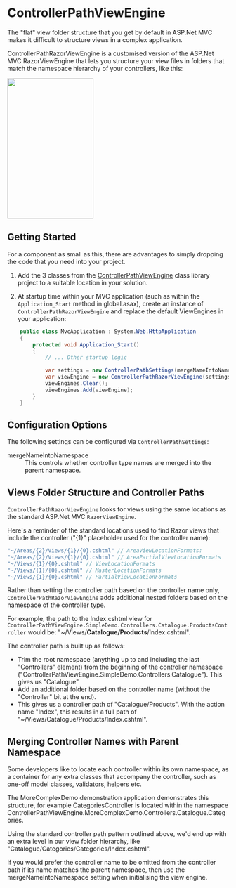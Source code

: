 # ControllerPathViewEngine

The "flat" view folder structure that you get by default in ASP.Net MVC makes it difficult to structure views in a complex application.

ControllerPathRazorViewEngine is a customised version of the ASP.Net MVC RazorViewEngine that lets you structure your view files in folders that match the namespace hierarchy of your controllers, like this:

<img border="0" height="320" src="https://raw.github.com/danmalcolm/ControllerPathViewEngine/master/src/ControllerPathViewEngine.SimpleDemo/Content/structure.png" width="196" />

## Getting Started

For a component as small as this, there are advantages to simply dropping the code that you need into your project.

1. Add the 3 classes from the [ControllerPathViewEngine](https://github.com/danmalcolm/ControllerPathViewEngine/tree/master/src/ControllerPathViewEngine) class library project to a suitable location in your solution.

2. At startup time within your MVC application (such as within the `Application_Start` method in global.asax), create an instance of `ControllerPathRazorViewEngine` and replace the default ViewEngines in your application:

```C#
    public class MvcApplication : System.Web.HttpApplication
    {
        protected void Application_Start()
        {
            // ... Other startup logic

            var settings = new ControllerPathSettings(mergeNameIntoNamespace: true);
            var viewEngine = new ControllerPathRazorViewEngine(settings);
            viewEngines.Clear();
            viewEngines.Add(viewEngine);
        }
    }

```

## Configuration Options

The following settings can be configured via `ControllerPathSettings`:

<dl>
  <dt>mergeNameIntoNamespace</dt>
  <dd>This controls whether controller type names are merged into the parent namespace.</dd>
</dl>

## Views Folder Structure and Controller Paths


`ControllerPathRazorViewEngine` looks for views using the same locations as the standard ASP.Net MVC `RazorViewEngine`.

Here's a reminder of the standard locations used to find Razor views that include the controller ("{1}" placeholder used for the controller name):

```C#
"~/Areas/{2}/Views/{1}/{0}.cshtml" // AreaViewLocationFormats:
"~/Areas/{2}/Views/{1}/{0}.cshtml" // AreaPartialViewLocationFormats
"~/Views/{1}/{0}.cshtml" // ViewLocationFormats
"~/Views/{1}/{0}.cshtml" // MasterLocationFormats
"~/Views/{1}/{0}.cshtml" // PartialViewLocationFormats

```

Rather than setting the controller path based on the controller name only, `ControllerPathRazorViewEngine` adds additional nested folders based on the namespace of the controller type.

For example, the path to the Index.cshtml view for `ControllerPathViewEngine.SimpleDemo.Controllers.Catalogue.ProductsController` would be: "~/Views/**Catalogue/Products**/Index.cshtml".

The controller path is built up as follows:

* Trim the root namespace (anything up to and including the last "Controllers" element) from the beginning of the controller namespace ("ControllerPathViewEngine.SimpleDemo.Controllers.Catalogue"). This gives us "Catalogue"
* Add an additional folder based on the controller name (without the "Controller" bit at the end).
* This gives us a controller path of "Catalogue/Products". With the action name "Index", this results in a full path of "~/Views/Catalogue/Products/Index.cshtml".

Merging Controller Names with Parent Namespace
----------------------------------------------

Some developers like to locate each controller within its own namespace, as a container for any extra classes that accompany the controller, such as one-off model classes, validators, helpers etc.

The MoreComplexDemo demonstration application demonstrates this structure, for example CategoriesController is located within the namespace ControllerPathViewEngine.MoreComplexDemo.Controllers.Catalogue.Categories.

Using the standard controller path pattern outlined above, we'd end up with an extra level in our view folder hierarchy, like "Catalogue/Categories/Categories/Index.cshtml".

If you would prefer the controller name to be omitted from the controller path if its name matches the parent namespace, then use the mergeNameIntoNamespace setting when initialising the view engine.
